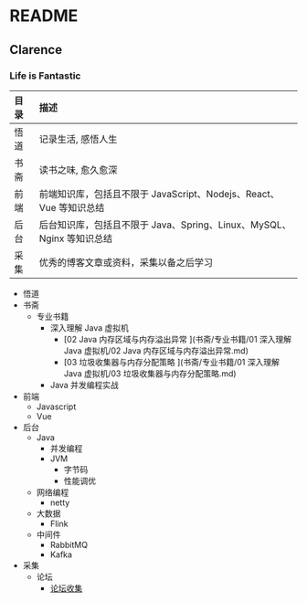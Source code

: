 # README

## Clarence

### Life is Fantastic

| 目录 | 描述                                                         |
| :--- | :----------------------------------------------------------- |
| 悟道 | 记录生活, 感悟人生                                           |
| 书斋 | 读书之味, 愈久愈深                                           |
| 前端 | 前端知识库，包括且不限于 JavaScript、Nodejs、React、Vue 等知识总结 |
| 后台 | 后台知识库，包括且不限于 Java、Spring、Linux、MySQL、Nginx 等知识总结 |
| 采集 | 优秀的博客文章或资料，采集以备之后学习                       |

- 悟道
- 书斋
  - 专业书籍
    - 深入理解 Java 虚拟机
      - [02 Java 内存区域与内存溢出异常 ](书斋/专业书籍/01 深入理解 Java 虚拟机/02 Java 内存区域与内存溢出异常.md)
      - [03 垃圾收集器与内存分配策略 ](书斋/专业书籍/01 深入理解 Java 虚拟机/03 垃圾收集器与内存分配策略.md)
    - Java 并发编程实战
- 前端
  - Javascript
  - Vue
- 后台
  - Java
    - 并发编程
    - JVM
      - 字节码
      - 性能调优
  - 网络编程
    - netty
  - 大数据
    - Flink
  - 中间件
    - RabbitMQ
    - Kafka
- 采集
  - 论坛
    - [论坛收集 ](采集/论坛/论坛.md)